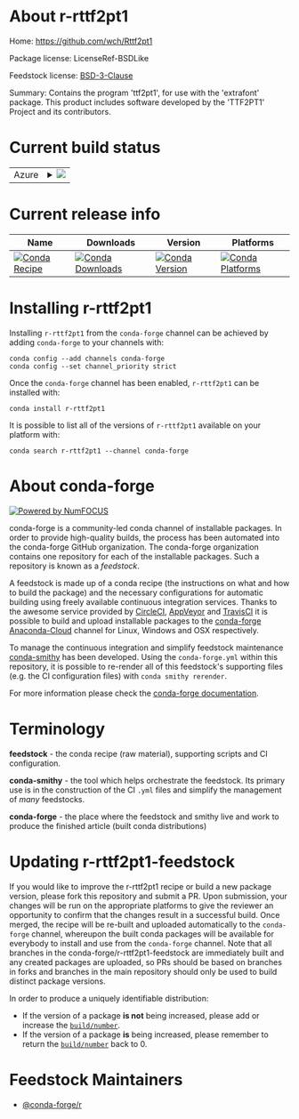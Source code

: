 About r-rttf2pt1
================

Home: https://github.com/wch/Rttf2pt1

Package license: LicenseRef-BSDLike

Feedstock license: [BSD-3-Clause](https://github.com/conda-forge/r-rttf2pt1-feedstock/blob/master/LICENSE.txt)

Summary: Contains the program 'ttf2pt1', for use with the 'extrafont' package. This product includes software developed by the 'TTF2PT1' Project and its contributors.

Current build status
====================


<table>
    
  <tr>
    <td>Azure</td>
    <td>
      <details>
        <summary>
          <a href="https://dev.azure.com/conda-forge/feedstock-builds/_build/latest?definitionId=1578&branchName=master">
            <img src="https://dev.azure.com/conda-forge/feedstock-builds/_apis/build/status/r-rttf2pt1-feedstock?branchName=master">
          </a>
        </summary>
        <table>
          <thead><tr><th>Variant</th><th>Status</th></tr></thead>
          <tbody><tr>
              <td>linux_64_r_base4.0</td>
              <td>
                <a href="https://dev.azure.com/conda-forge/feedstock-builds/_build/latest?definitionId=1578&branchName=master">
                  <img src="https://dev.azure.com/conda-forge/feedstock-builds/_apis/build/status/r-rttf2pt1-feedstock?branchName=master&jobName=linux&configuration=linux_64_r_base4.0" alt="variant">
                </a>
              </td>
            </tr><tr>
              <td>linux_64_r_base4.1</td>
              <td>
                <a href="https://dev.azure.com/conda-forge/feedstock-builds/_build/latest?definitionId=1578&branchName=master">
                  <img src="https://dev.azure.com/conda-forge/feedstock-builds/_apis/build/status/r-rttf2pt1-feedstock?branchName=master&jobName=linux&configuration=linux_64_r_base4.1" alt="variant">
                </a>
              </td>
            </tr><tr>
              <td>osx_64_r_base4.0</td>
              <td>
                <a href="https://dev.azure.com/conda-forge/feedstock-builds/_build/latest?definitionId=1578&branchName=master">
                  <img src="https://dev.azure.com/conda-forge/feedstock-builds/_apis/build/status/r-rttf2pt1-feedstock?branchName=master&jobName=osx&configuration=osx_64_r_base4.0" alt="variant">
                </a>
              </td>
            </tr><tr>
              <td>osx_64_r_base4.1</td>
              <td>
                <a href="https://dev.azure.com/conda-forge/feedstock-builds/_build/latest?definitionId=1578&branchName=master">
                  <img src="https://dev.azure.com/conda-forge/feedstock-builds/_apis/build/status/r-rttf2pt1-feedstock?branchName=master&jobName=osx&configuration=osx_64_r_base4.1" alt="variant">
                </a>
              </td>
            </tr>
          </tbody>
        </table>
      </details>
    </td>
  </tr>
</table>

Current release info
====================

| Name | Downloads | Version | Platforms |
| --- | --- | --- | --- |
| [![Conda Recipe](https://img.shields.io/badge/recipe-r--rttf2pt1-green.svg)](https://anaconda.org/conda-forge/r-rttf2pt1) | [![Conda Downloads](https://img.shields.io/conda/dn/conda-forge/r-rttf2pt1.svg)](https://anaconda.org/conda-forge/r-rttf2pt1) | [![Conda Version](https://img.shields.io/conda/vn/conda-forge/r-rttf2pt1.svg)](https://anaconda.org/conda-forge/r-rttf2pt1) | [![Conda Platforms](https://img.shields.io/conda/pn/conda-forge/r-rttf2pt1.svg)](https://anaconda.org/conda-forge/r-rttf2pt1) |

Installing r-rttf2pt1
=====================

Installing `r-rttf2pt1` from the `conda-forge` channel can be achieved by adding `conda-forge` to your channels with:

```
conda config --add channels conda-forge
conda config --set channel_priority strict
```

Once the `conda-forge` channel has been enabled, `r-rttf2pt1` can be installed with:

```
conda install r-rttf2pt1
```

It is possible to list all of the versions of `r-rttf2pt1` available on your platform with:

```
conda search r-rttf2pt1 --channel conda-forge
```


About conda-forge
=================

[![Powered by NumFOCUS](https://img.shields.io/badge/powered%20by-NumFOCUS-orange.svg?style=flat&colorA=E1523D&colorB=007D8A)](http://numfocus.org)

conda-forge is a community-led conda channel of installable packages.
In order to provide high-quality builds, the process has been automated into the
conda-forge GitHub organization. The conda-forge organization contains one repository
for each of the installable packages. Such a repository is known as a *feedstock*.

A feedstock is made up of a conda recipe (the instructions on what and how to build
the package) and the necessary configurations for automatic building using freely
available continuous integration services. Thanks to the awesome service provided by
[CircleCI](https://circleci.com/), [AppVeyor](https://www.appveyor.com/)
and [TravisCI](https://travis-ci.com/) it is possible to build and upload installable
packages to the [conda-forge](https://anaconda.org/conda-forge)
[Anaconda-Cloud](https://anaconda.org/) channel for Linux, Windows and OSX respectively.

To manage the continuous integration and simplify feedstock maintenance
[conda-smithy](https://github.com/conda-forge/conda-smithy) has been developed.
Using the ``conda-forge.yml`` within this repository, it is possible to re-render all of
this feedstock's supporting files (e.g. the CI configuration files) with ``conda smithy rerender``.

For more information please check the [conda-forge documentation](https://conda-forge.org/docs/).

Terminology
===========

**feedstock** - the conda recipe (raw material), supporting scripts and CI configuration.

**conda-smithy** - the tool which helps orchestrate the feedstock.
                   Its primary use is in the construction of the CI ``.yml`` files
                   and simplify the management of *many* feedstocks.

**conda-forge** - the place where the feedstock and smithy live and work to
                  produce the finished article (built conda distributions)


Updating r-rttf2pt1-feedstock
=============================

If you would like to improve the r-rttf2pt1 recipe or build a new
package version, please fork this repository and submit a PR. Upon submission,
your changes will be run on the appropriate platforms to give the reviewer an
opportunity to confirm that the changes result in a successful build. Once
merged, the recipe will be re-built and uploaded automatically to the
`conda-forge` channel, whereupon the built conda packages will be available for
everybody to install and use from the `conda-forge` channel.
Note that all branches in the conda-forge/r-rttf2pt1-feedstock are
immediately built and any created packages are uploaded, so PRs should be based
on branches in forks and branches in the main repository should only be used to
build distinct package versions.

In order to produce a uniquely identifiable distribution:
 * If the version of a package **is not** being increased, please add or increase
   the [``build/number``](https://docs.conda.io/projects/conda-build/en/latest/resources/define-metadata.html#build-number-and-string).
 * If the version of a package **is** being increased, please remember to return
   the [``build/number``](https://docs.conda.io/projects/conda-build/en/latest/resources/define-metadata.html#build-number-and-string)
   back to 0.

Feedstock Maintainers
=====================

* [@conda-forge/r](https://github.com/conda-forge/r/)

